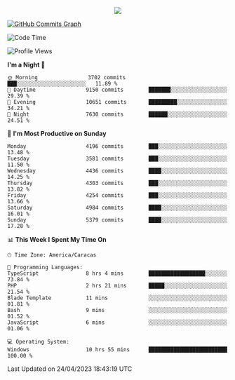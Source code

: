 <p align="center">
  <a href="http://www.github.com/thevacs">
    <img src="https://github-readme-streak-stats.herokuapp.com/?user=thevacs&stroke=ffffff&background=1c1917&ring=0891b2&fire=0891b2&currStreakNum=ffffff&currStreakLabel=0891b2&sideNums=ffffff&sideLabels=ffffff&dates=ffffff&hide_border=true" />
  </a>
  
  <a href="http://www.github.com/thevacs"><img src="https://github-readme-activity-graph.cyclic.app/graph?username=thevacs&bg_color=000000&color=ffffff&line=ff0000&point=ebebeb&area=true&hide_border=true" alt="GitHub Commits Graph" /></a>
  
</p>

<!--START_SECTION:waka-->
![Code Time](http://img.shields.io/badge/Code%20Time-1%2C341%20hrs%2029%20mins-blue)

![Profile Views](http://img.shields.io/badge/Profile%20Views-0-blue)

**I'm a Night 🦉** 

```text
🌞 Morning                3702 commits        ███░░░░░░░░░░░░░░░░░░░░░░   11.89 % 
🌆 Daytime                9150 commits        ███████░░░░░░░░░░░░░░░░░░   29.39 % 
🌃 Evening                10651 commits       █████████░░░░░░░░░░░░░░░░   34.21 % 
🌙 Night                  7630 commits        ██████░░░░░░░░░░░░░░░░░░░   24.51 % 
```
📅 **I'm Most Productive on Sunday** 

```text
Monday                   4196 commits        ███░░░░░░░░░░░░░░░░░░░░░░   13.48 % 
Tuesday                  3581 commits        ███░░░░░░░░░░░░░░░░░░░░░░   11.50 % 
Wednesday                4436 commits        ████░░░░░░░░░░░░░░░░░░░░░   14.25 % 
Thursday                 4303 commits        ███░░░░░░░░░░░░░░░░░░░░░░   13.82 % 
Friday                   4254 commits        ███░░░░░░░░░░░░░░░░░░░░░░   13.66 % 
Saturday                 4984 commits        ████░░░░░░░░░░░░░░░░░░░░░   16.01 % 
Sunday                   5379 commits        ████░░░░░░░░░░░░░░░░░░░░░   17.28 % 
```


📊 **This Week I Spent My Time On** 

```text
🕑︎ Time Zone: America/Caracas

💬 Programming Languages: 
TypeScript               8 hrs 4 mins        ██████████████████░░░░░░░   73.84 % 
PHP                      2 hrs 21 mins       █████░░░░░░░░░░░░░░░░░░░░   21.54 % 
Blade Template           11 mins             ░░░░░░░░░░░░░░░░░░░░░░░░░   01.81 % 
Bash                     9 mins              ░░░░░░░░░░░░░░░░░░░░░░░░░   01.52 % 
JavaScript               6 mins              ░░░░░░░░░░░░░░░░░░░░░░░░░   01.06 % 

💻 Operating System: 
Windows                  10 hrs 55 mins      █████████████████████████   100.00 % 
```


 Last Updated on 24/04/2023 18:43:19 UTC
<!--END_SECTION:waka-->
